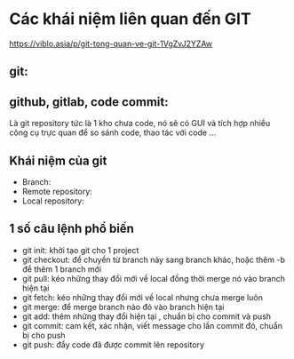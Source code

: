# Các khái niệm liên quan đến GIT 
https://viblo.asia/p/git-tong-quan-ve-git-1VgZvJ2YZAw

## git:
## github, gitlab, code commit:
Là git repository tức là 1 kho chưa code, nó sẽ có GUI và tích hợp nhiều công cụ trực quan để so sánh code, thao tác với code ...
## 

## Khái niệm của git
- Branch:
- Remote repository:
- Local repository:

## 1 số câu lệnh phổ biến
- git init: khởi tạo git cho 1 project
- git checkout: để chuyển từ branch này sang branch khác, hoặc thêm -b để thêm 1 branch mới
- git pull: kéo những thay đổi mới về local đồng thời merge nó vào branch hiện tại
- git fetch: kéo những thay đổi mới về local nhưng chưa merge luôn
- git merge: để merge branch nào đó vào branch hiện tại
- git add: thêm những thay đổi hiện tại , chuẩn bị cho commit và push
- git commit: cam kết, xác nhận, viết message cho lần commit đó, chuẩn bị cho push
- git push: đẩy code đã được commit lên repository
